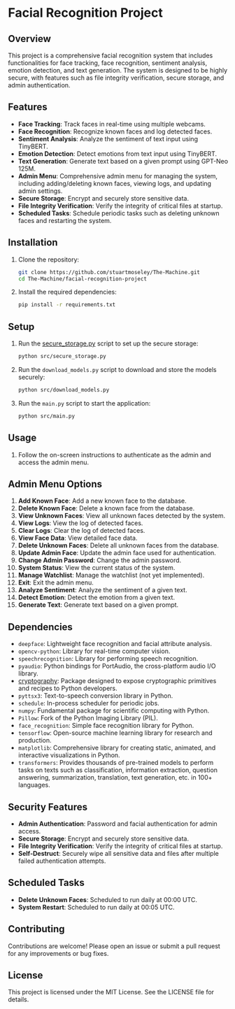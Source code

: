 # Facial Recognition Project

## Overview
This project is a comprehensive facial recognition system that includes functionalities for face tracking, face recognition, sentiment analysis, emotion detection, and text generation. The system is designed to be highly secure, with features such as file integrity verification, secure storage, and admin authentication.

## Features
- **Face Tracking**: Track faces in real-time using multiple webcams.
- **Face Recognition**: Recognize known faces and log detected faces.
- **Sentiment Analysis**: Analyze the sentiment of text input using TinyBERT.
- **Emotion Detection**: Detect emotions from text input using TinyBERT.
- **Text Generation**: Generate text based on a given prompt using GPT-Neo 125M.
- **Admin Menu**: Comprehensive admin menu for managing the system, including adding/deleting known faces, viewing logs, and updating admin settings.
- **Secure Storage**: Encrypt and securely store sensitive data.
- **File Integrity Verification**: Verify the integrity of critical files at startup.
- **Scheduled Tasks**: Schedule periodic tasks such as deleting unknown faces and restarting the system.

## Installation
1. Clone the repository:
    ```sh
    git clone https://github.com/stuartmoseley/The-Machine.git
    cd The-Machine/facial-recognition-project
    ```

2. Install the required dependencies:
    ```sh
    pip install -r requirements.txt
    ```

## Setup
1. Run the [secure_storage.py](http://_vscodecontentref_/1) script to set up the secure storage:
    ```sh
    python src/secure_storage.py
    ```

2. Run the `download_models.py` script to download and store the models securely:
    ```sh
    python src/download_models.py
    ```

3. Run the `main.py` script to start the application:
    ```sh
    python src/main.py
    ```

## Usage
1. Follow the on-screen instructions to authenticate as the admin and access the admin menu.

## Admin Menu Options
1. **Add Known Face**: Add a new known face to the database.
2. **Delete Known Face**: Delete a known face from the database.
3. **View Unknown Faces**: View all unknown faces detected by the system.
4. **View Logs**: View the log of detected faces.
5. **Clear Logs**: Clear the log of detected faces.
6. **View Face Data**: View detailed face data.
7. **Delete Unknown Faces**: Delete all unknown faces from the database.
8. **Update Admin Face**: Update the admin face used for authentication.
9. **Change Admin Password**: Change the admin password.
10. **System Status**: View the current status of the system.
11. **Manage Watchlist**: Manage the watchlist (not yet implemented).
12. **Exit**: Exit the admin menu.
13. **Analyze Sentiment**: Analyze the sentiment of a given text.
14. **Detect Emotion**: Detect the emotion from a given text.
15. **Generate Text**: Generate text based on a given prompt.

## Dependencies
- `deepface`: Lightweight face recognition and facial attribute analysis.
- `opencv-python`: Library for real-time computer vision.
- `speechrecognition`: Library for performing speech recognition.
- `pyaudio`: Python bindings for PortAudio, the cross-platform audio I/O library.
- [cryptography](http://_vscodecontentref_/2): Package designed to expose cryptographic primitives and recipes to Python developers.
- `pyttsx3`: Text-to-speech conversion library in Python.
- `schedule`: In-process scheduler for periodic jobs.
- `numpy`: Fundamental package for scientific computing with Python.
- `Pillow`: Fork of the Python Imaging Library (PIL).
- `face_recognition`: Simple face recognition library for Python.
- `tensorflow`: Open-source machine learning library for research and production.
- `matplotlib`: Comprehensive library for creating static, animated, and interactive visualizations in Python.
- `transformers`: Provides thousands of pre-trained models to perform tasks on texts such as classification, information extraction, question answering, summarization, translation, text generation, etc. in 100+ languages.

## Security Features
- **Admin Authentication**: Password and facial authentication for admin access.
- **Secure Storage**: Encrypt and securely store sensitive data.
- **File Integrity Verification**: Verify the integrity of critical files at startup.
- **Self-Destruct**: Securely wipe all sensitive data and files after multiple failed authentication attempts.

## Scheduled Tasks
- **Delete Unknown Faces**: Scheduled to run daily at 00:00 UTC.
- **System Restart**: Scheduled to run daily at 00:05 UTC.

## Contributing
Contributions are welcome! Please open an issue or submit a pull request for any improvements or bug fixes.

## License
This project is licensed under the MIT License. See the LICENSE file for details.